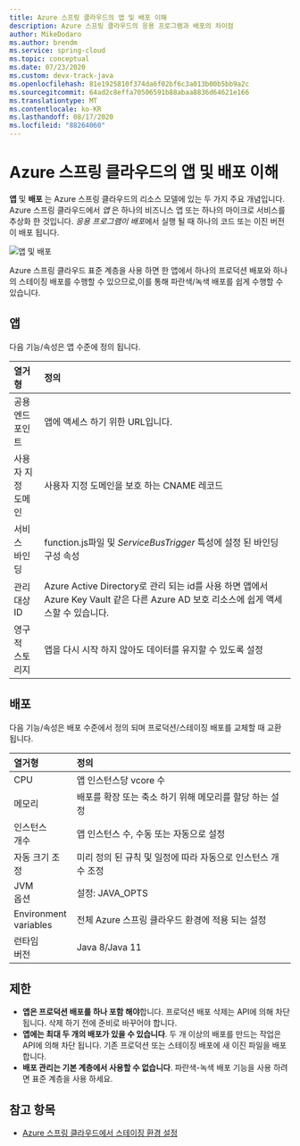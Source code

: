 ```yaml
---
title: Azure 스프링 클라우드의 앱 및 배포 이해
description: Azure 스프링 클라우드의 응용 프로그램과 배포의 차이점
author: MikeDodaro
ms.author: brendm
ms.service: spring-cloud
ms.topic: conceptual
ms.date: 07/23/2020
ms.custom: devx-track-java
ms.openlocfilehash: 81e1925810f374da6f02bf6c3a013b00b5bb9a2c
ms.sourcegitcommit: 64ad2c8effa70506591b88abaa8836d64621e166
ms.translationtype: MT
ms.contentlocale: ko-KR
ms.lasthandoff: 08/17/2020
ms.locfileid: "88264060"
---
```

# <a name="understand-app-and-deployment-in-azure-spring-cloud"></a>Azure 스프링 클라우드의 앱 및 배포 이해

**앱** 및 **배포** 는 Azure 스프링 클라우드의 리소스 모델에 있는 두 가지 주요 개념입니다. Azure 스프링 클라우드에서 *앱* 은 하나의 비즈니스 앱 또는 하나의 마이크로 서비스를 추상화 한 것입니다.  *응용 프로그램이* *배포*에서 실행 될 때 하나의 코드 또는 이진 버전이 배포 됩니다.

 ![앱 및 배포](./media/spring-cloud-app-and-deployment/app-deployment-rev.png)

Azure 스프링 클라우드 표준 계층을 사용 하면 한 앱에서 하나의 프로덕션 배포와 하나의 스테이징 배포를 수행할 수 있으므로,이를 통해 파란색/녹색 배포를 쉽게 수행할 수 있습니다.

## <a name="app"></a>앱
다음 기능/속성은 앱 수준에 정의 됩니다.

| 열거형 | 정의 |
|:--|:----------------|
| 공용</br>엔드포인트 | 앱에 액세스 하기 위한 URL입니다. |
| 사용자 지정</br>도메인 | 사용자 지정 도메인을 보호 하는 CNAME 레코드 |
| 서비스</br>바인딩 | function.js파일 및 *ServiceBusTrigger* 특성에 설정 된 바인딩 구성 속성 |
| 관리 대상</br>ID | Azure Active Directory로 관리 되는 id를 사용 하면 앱에서 Azure Key Vault 같은 다른 Azure AD 보호 리소스에 쉽게 액세스할 수 있습니다. |
| 영구적</br>스토리지 | 앱을 다시 시작 하지 않아도 데이터를 유지할 수 있도록 설정 |

## <a name="deployment"></a>배포

다음 기능/속성은 배포 수준에서 정의 되며 프로덕션/스테이징 배포를 교체할 때 교환 됩니다.

| 열거형 | 정의 |
|:--|:----------------|
| CPU | 앱 인스턴스당 vcore 수 |
| 메모리 | 배포를 확장 또는 축소 하기 위해 메모리를 할당 하는 설정 |
| 인스턴스</br>개수 | 앱 인스턴스 수, 수동 또는 자동으로 설정 |
| 자동 크기 조정 | 미리 정의 된 규칙 및 일정에 따라 자동으로 인스턴스 개수 조정 |
| JVM</br>옵션 | 설정: JAVA_OPTS |
| Environment</br>variables | 전체 Azure 스프링 클라우드 환경에 적용 되는 설정 |
| 런타임</br>버전 | Java 8/Java 11|

## <a name="restrictions"></a>제한

* **앱은 프로덕션 배포를 하나 포함 해야**합니다. 프로덕션 배포 삭제는 API에 의해 차단 됩니다. 삭제 하기 전에 준비로 바꾸어야 합니다.
* **앱에는 최대 두 개의 배포가 있을 수 있습니다**. 두 개 이상의 배포를 만드는 작업은 API에 의해 차단 됩니다. 기존 프로덕션 또는 스테이징 배포에 새 이진 파일을 배포 합니다.
* **배포 관리는 기본 계층에서 사용할 수 없습니다**. 파란색-녹색 배포 기능을 사용 하려면 표준 계층을 사용 하세요.

## <a name="see-also"></a>참고 항목
* [Azure 스프링 클라우드에서 스테이징 환경 설정](spring-cloud-howto-staging-environment.md)